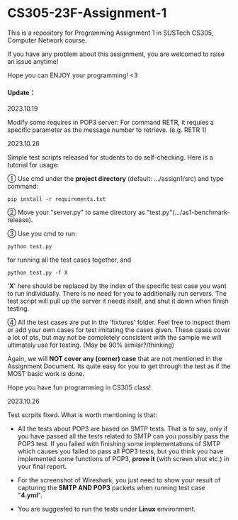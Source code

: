 # CS305-23F-Assignment-1
This is a repository for Programming Assignment 1 in SUSTech CS305, Computer Network course.

If you have any problem about this assignment, you are welcomed to raise an issue anytime!

Hope you can ENJOY your programming! <3



#### Update：

2023.10.19 

Modify some requires in POP3 server: For command RETR, it requies a specific parameter as the message number to retrieve. (e.g. RETR 1)



2023.10.26

Simple test scripts released for students to do self-checking. Here is a tutorial for usage:

① Use cmd under the **project directory** (default: .../assign1/src) and type command:

```
pip install -r requirements.txt
```

② Move your "server.py" to same directory as "test.py"(.../as1-benchmark-release).

③ Use you cmd to run:

```
python test.py
```

for running all the test cases together, and

```
python test.py -f X
```

'**X**' here should be replaced by the index of the specific test case you want to run individually. There is no need for you to additionally run servers. The test script will pull up the server it needs itself, and shut it down when finish testing.

④ All the test cases are put in the 'fixtures' folder. Feel free to inspect them or add your own cases for test imitating the cases given. These cases cover a lot of pts, but may not be completely consistent with the sample we will ultimately use for testing. (May be 90% similar?/thinking)

Again, we will **NOT cover any (corner) case** that are not mentioned in the Assignment Document. Its quite easy for you to get through the test as if the MOST basic work is done.

Hope you have fun programming in CS305 class! 



2023.10.26

Test scrpits fixed. What is worth mentioning is that:

* All the tests about POP3 are based on SMTP tests. That is to say, only if you have passed all the tests related to SMTP can you possibly pass the POP3 test. If you failed with finishing some implementations of SMTP which causes you failed to pass all POP3 tests, but you think you have implemented some functions of POP3, **prove it** (with screen shot etc.) in your final report.
* For the screenshot of Wireshark, you just need to show your result of capturing the **SMTP AND POP3** packets when running test case "**4.yml**". 

* You are suggested to run the tests under **Linux** environment.

